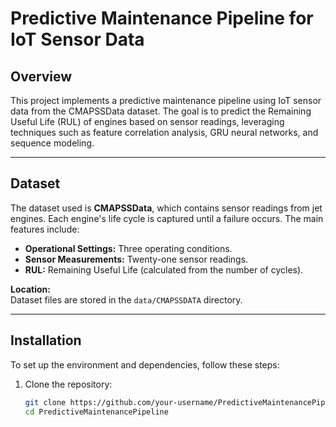 # Predictive Maintenance Pipeline for IoT Sensor Data

## Overview
This project implements a predictive maintenance pipeline using IoT sensor data from the CMAPSSData dataset. The goal is to predict the Remaining Useful Life (RUL) of engines based on sensor readings, leveraging techniques such as feature correlation analysis, GRU neural networks, and sequence modeling.

---

## Dataset
The dataset used is **CMAPSSData**, which contains sensor readings from jet engines. Each engine's life cycle is captured until a failure occurs. The main features include:
- **Operational Settings:** Three operating conditions.
- **Sensor Measurements:** Twenty-one sensor readings.
- **RUL:** Remaining Useful Life (calculated from the number of cycles).

**Location:**  
Dataset files are stored in the `data/CMAPSSDATA` directory.

---

## Installation
To set up the environment and dependencies, follow these steps:

1. Clone the repository:
   ```bash
   git clone https://github.com/your-username/PredictiveMaintenancePipeline.git
   cd PredictiveMaintenancePipeline

